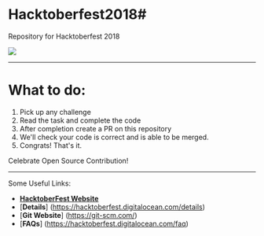 # Hacktoberfest2018#
Repository for Hacktoberfest 2018

<img src="https://hacktoberfest.digitalocean.com/assets/logo-hf19-full-10f3c000cea930c76acc1dedc516ea7118b95353220869a3051848e45ff1d656.svg">

-----------------------------------------------------------------------------

What to do:
==============

1. Pick up any challenge
2. Read the task and complete the code
3. After completion create a PR on this repository
4. We'll check your code is correct and is able to be merged.
5. Congrats! That's it.

Celebrate Open Source Contribution!

-----------------------------------------------------------------------------

Some Useful Links:

* [**HacktoberFest Website**](https://hacktoberfest.digitalocean.com)
* [**Details**] (https://hacktoberfest.digitalocean.com/details)
* [**Git Website**] (https://git-scm.com/)
* [**FAQs**] (https://hacktoberfest.digitalocean.com/faq)
